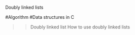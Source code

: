 Doubly linked lists

#Algorithm
#Data structures in C

>> Doubly linked list
>> How to use doubly linked lists
